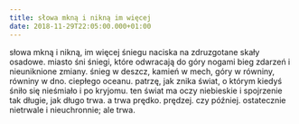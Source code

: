 ```yaml
---
title: słowa mkną i nikną im więcej
date: 2018-11-29T22:05:00.000+01:00
---
```

słowa mkną i nikną, im więcej śniegu naciska na zdruzgotane skały osadowe. miasto śni śniegi, które odwracają do góry nogami bieg zdarzeń i nieuniknione zmiany. śnieg w deszcz, kamień w mech, góry w równiny, równiny w dno. ciepłego oceanu. patrzę, jak znika świat, o którym kiedyś śniło się nieśmiało i po kryjomu. ten świat ma oczy niebieskie i spojrzenie tak długie, jak długo trwa. a trwa prędko. prędzej. czy później. ostatecznie nietrwale i nieuchronnie; ale trwa.

